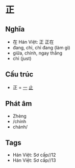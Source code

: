# 正

## Nghĩa

* 在 Hán Việt:  正  正在
* đang, chỉ, chỉ đang (làm gì)
* giữa, chính, ngay thẳng
* chỉ (just)

## Cấu trúc
* 正 = [一](一.md) [止](止.md)

## Phát âm

* Zhèng
* /chính
* chánh/

## Tags
* Hán Việt: Sơ cấp//12
* Hán Việt: Sơ cấp//13

<script>window.HANZI_FIELD='正';</script>
